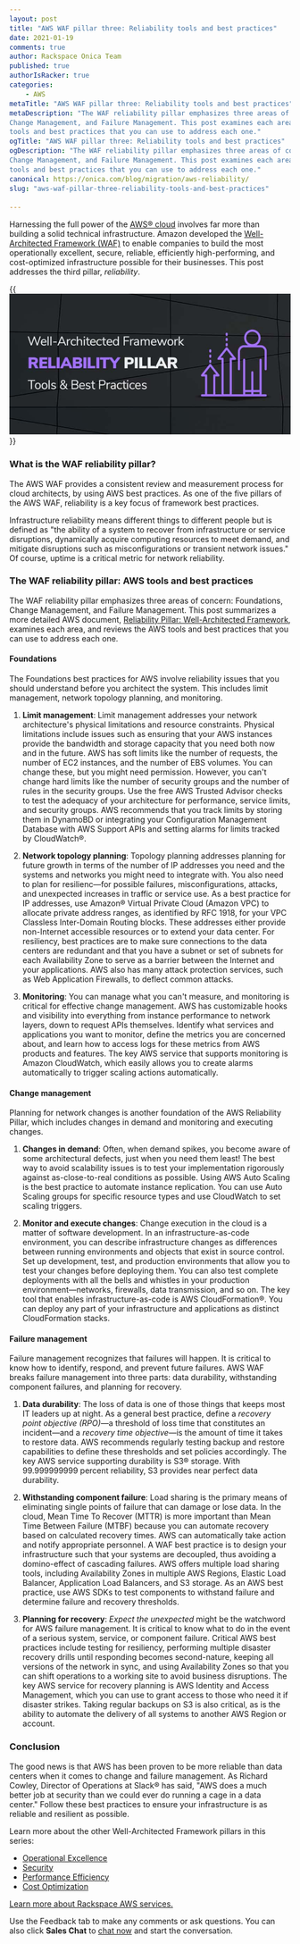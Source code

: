 ```yaml
---
layout: post
title: "AWS WAF pillar three: Reliability tools and best practices"
date: 2021-01-19
comments: true
author: Rackspace Onica Team
published: true
authorIsRacker: true
categories:
    - AWS
metaTitle: "AWS WAF pillar three: Reliability tools and best practices"
metaDescription: "The WAF reliability pillar emphasizes three areas of concern: Foundations,
Change Management, and Failure Management. This post examines each area and reviews the AWS
tools and best practices that you can use to address each one."
ogTitle: "AWS WAF pillar three: Reliability tools and best practices"
ogDescription: "The WAF reliability pillar emphasizes three areas of concern: Foundations,
Change Management, and Failure Management. This post examines each area and reviews the AWS
tools and best practices that you can use to address each one."
canonical: https://onica.com/blog/migration/aws-reliability/
slug: "aws-waf-pillar-three-reliability-tools-and-best-practices"

---
```


Harnessing the full power of the [AWS&reg; cloud](https://onica.com/amazon-web-services/)
involves far more than building a solid technical infrastructure. Amazon developed the
[Well-Architected Framework (WAF)](https://aws.amazon.com/architecture/well-architected/)
to enable companies to build the most operationally excellent, secure, reliable, efficiently
high-performing, and cost-optimized infrastructure possible for their businesses. This post
addresses the third pillar, *reliability*.

<!--more-->

{{<img src="Picture1.png" title="" alt="">}}

### What is the WAF reliability pillar? 

The AWS WAF provides a consistent review and measurement process for cloud architects, by
using AWS best practices. As one of the five pillars of the AWS WAF, reliability is a key
focus of framework best practices.

Infrastructure reliability means different things to different people but is defined as
"the ability of a system to recover from infrastructure or service disruptions, dynamically
acquire computing resources to meet demand, and mitigate disruptions such as
misconfigurations or transient network issues." Of course, uptime is a critical metric for
network reliability.

### The WAF reliability pillar: AWS tools and best practices

The WAF reliability pillar emphasizes three areas of concern: Foundations, Change Management,
and Failure Management. This post summarizes a more detailed AWS document,
[Reliability Pillar: Well-Architected Framework](https://wa.aws.amazon.com/wat.pillar.reliability.en.html),
examines each area, and reviews the AWS tools and best practices that you can use to
address each one.

#### Foundations

The Foundations best practices for AWS involve reliability issues that you should understand
before you architect the system. This includes limit management, network topology planning,
and monitoring.

1. **Limit management**: Limit management addresses your network architecture's physical
  limitations and resource constraints. Physical limitations include issues such as ensuring
  that your AWS instances provide the bandwidth and storage capacity that you need both now
  and in the future. AWS has soft limits like the number of requests, the number of EC2
  instances, and the number of EBS volumes. You can change these, but you might need
  permission. However, you can't change hard limits like the number of security groups and
  the number of rules in the security groups. Use the free AWS Trusted Advisor checks to
  test the adequacy of your architecture for performance, service limits, and security
  groups. AWS recommends that you track limits by storing them in DynamoBD or integrating
  your Configuration Management Database with AWS Support APIs and setting alarms for limits
  tracked by CloudWatch&reg;.

2. **Network topology planning**: Topology planning addresses planning for future growth
  in terms of the number of IP addresses you need and the systems and networks you might
  need to integrate with. You also need to plan for resilienc&mdash;for possible failures,
  misconfigurations, attacks, and unexpected increases in traffic or service use. As a best
  practice for IP addresses, use Amazon&reg; Virtual Private Cloud (Amazon VPC) to allocate
  private address ranges, as identified by RFC 1918, for your VPC Classless Inter-Domain
  Routing blocks. These addresses either provide non-Internet accessible resources or to
  extend your data center. For resiliency, best practices are to make sure connections to
  the data centers are redundant and that you have a subnet or set of subnets for each
  Availability Zone to serve as a barrier between the Internet and your applications. AWS
  also has many attack protection services, such as Web Application Firewalls, to deflect
  common attacks.

3. **Monitoring**: You can manage what you can't measure, and monitoring is critical for
  effective change management. AWS has customizable hooks and visibility into everything
  from instance performance to network layers, down to request APIs themselves. Identify
  what services and applications you want to monitor, define the metrics you are concerned
  about, and learn how to access logs for these metrics from AWS products and features. The
  key AWS service that supports monitoring is Amazon CloudWatch, which easily allows you to
  create alarms automatically to trigger scaling actions automatically.

#### Change management

Planning for network changes is another foundation of the AWS Reliability Pillar, which
includes changes in demand and monitoring and executing changes.

1. **Changes in demand**: Often, when demand spikes, you become aware of some architectural
  defects, just when you need them least! The best way to avoid scalability issues is to test
  your implementation rigorously against as-close-to-real conditions as possible. Using AWS
  Auto Scaling is the best practice to automate instance replication. You can use Auto Scaling
  groups for specific resource types and use CloudWatch to set scaling triggers.

2. **Monitor and execute changes**: Change execution in the cloud is a matter of software
  development. In an infrastructure-as-code environment, you can describe infrastructure
  changes as differences between running environments and objects that exist in source control.
  Set up development, test, and production environments that allow you to test your changes
  before deploying them. You can also test complete deployments with all the bells and
  whistles in your production environment&mdash;networks, firewalls, data transmission, and
  so on. The key tool that enables infrastructure-as-code is AWS CloudFormation&reg;. You can
  deploy any part of your infrastructure and applications as distinct CloudFormation stacks.

#### Failure management

Failure management recognizes that failures will happen. It is critical to know how to identify, respond, and prevent future failures. AWS WAF breaks failure management into three parts: data durability, withstanding component failures, and planning for recovery.

1. **Data durability**: The loss of data is one of those things that keeps most IT leaders
  up at night. As a general best practice, define a
  *recovery point objective (RPO)*&mdash;a threshold of loss time that constitutes an
  incident&mdash;and a *recovery time objective*&mdash;is the amount of time it takes to
  restore data. AWS recommends regularly testing backup and restore capabilities to define
  these thresholds and set policies accordingly. The key AWS service supporting durability
  is S3&reg; storage. With 99.999999999 percent reliability, S3 provides near perfect data
  durability.

2. **Withstanding component failure**: Load sharing is the primary means of eliminating
  single points of failure that can damage or lose data. In the cloud, Mean Time To Recover
  (MTTR) is more important than Mean Time Between Failure (MTBF) because you can automate
  recovery based on calculated recovery times. AWS can automatically take action and notify
  appropriate personnel. A WAF best practice is to design your infrastructure such that your
  systems are decoupled, thus avoiding a domino-effect of cascading failures. AWS offers
  multiple load sharing tools, including Availability Zones in multiple AWS Regions, Elastic
  Load Balancer, Application Load Balancers, and S3 storage. As an AWS best practice, use
  AWS SDKs to test components to withstand failure and determine failure and recovery
  thresholds.

3. **Planning for recovery**: *Expect the unexpected* might be the watchword for AWS
  failure management. It is critical to know what to do in the event of a serious system,
  service, or component failure. Critical AWS best practices include testing for resiliency,
  performing multiple disaster recovery drills until responding becomes second-nature,
  keeping all versions of the network in sync, and using Availability Zones so that you can
  shift operations to a working site to avoid business disruptions. The key AWS service for
  recovery planning is AWS Identity and Access Management, which you can use to grant access
  to those who need it if disaster strikes. Taking regular backups on S3 is also critical,
  as is the ability to automate the delivery of all systems to another AWS Region or account.

### Conclusion

The good news is that AWS has been proven to be more reliable than data centers when it
comes to change and failure management. As Richard Cowley, Director of Operations at Slack&reg;
has said, "AWS does a much better job at security than we could ever do running a cage in
a data center." Follow these best practices to ensure your infrastructure is as reliable
and resilient as possible.

Learn more about the other Well-Architected Framework pillars in this series:

- [Operational Excellence](https://docs.rackspace.com/blog/aws-waf-pillar-one-operational-excellence-tools-and-best-practices/)
- [Security](https://docs.rackspace.com/blog/aws-waf-pillar-two-security-tools-and-best-practices/)
- [Performance Efficiency](https://docs.rackspace.com/blog/aws-waf-pillar-four-performance-efficiency-tools-and-best-practices/)
- [Cost Optimization](https://docs.rackspace.com/blog/aws-waf-pillar-five-cost-optimization-tools-and-best-practices)

<a class="cta teal" id="cta" href="https://www.rackspace.com/cloud/aws">Learn more about Rackspace AWS services.</a>

Use the Feedback tab to make any comments or ask questions. You can also click
**Sales Chat** to [chat now](https://www.rackspace.com/) and start the conversation.
